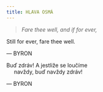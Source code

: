 ```yaml
---
title: HLAVA OSMÁ
---
```


> _Fare thee well, and if for ever,_

Still for ever, fare thee well.

— BYRON

Buď zdráv! A jestliže se loučíme  
     navždy, buď navždy zdráv!

— BYRON
